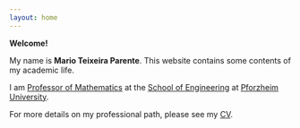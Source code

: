 ```yaml
---
layout: home
---
```


**Welcome!**

My name is **Mario Teixeira Parente**.
This website contains some contents of my academic life.

I am [Professor of Mathematics](https://www.hs-pforzheim.de/en/profile/marioteixeiraparente) at the [School of Engineering](https://engineeringpf.hs-pforzheim.de/en/) at [Pforzheim University](https://www.hs-pforzheim.de/en/).

For more details on my professional path, please see my [CV](/cv.md).
